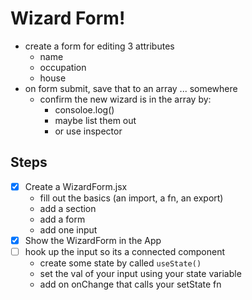 # Wizard Form!

- create a form for editing 3 attributes
    - name
    - occupation
    - house
- on form submit, save that to an array ... somewhere
    - confirm the new wizard is in the array by:
        - consoloe.log()
        - maybe list them out
        - or use inspector


## Steps
- [X] Create a WizardForm.jsx
    - fill out the basics (an import, a fn, an export)
    - add a section
    - add a form
    - add one input
- [X] Show the WizardForm in the App
- [ ] hook up the input so its a connected component
    - create some state by called `useState()`
    - set the val of your input using your state variable
    - add on onChange that calls your setState fn
